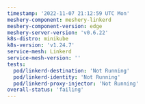 ```yaml
---
timestamp: '2022-11-07 21:12:59 UTC Mon'
meshery-component: meshery-linkerd
meshery-component-version: edge
meshery-server-version: 'v0.6.22'
k8s-distro: minikube
k8s-version: 'v1.24.7'
service-mesh: Linkerd
service-mesh-version: ''
tests:
  pod/linkerd-destination: 'Not Running'
  pod/linkerd-identity: 'Not Running'
  pod/linkerd-proxy-injector: 'Not Running'
overall-status: 'failing'
---
```

